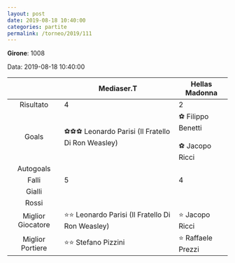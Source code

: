 ```yaml
---
layout: post
date: 2019-08-18 10:40:00
categories: partite
permalink: /torneo/2019/111
---
```

**Girone**: 1008

Data: 2019-08-18 10:40:00

| | Mediaser.T | Hellas Madonna |
|:-----:|-----|-----|
Risultato|4|2
Goals|⚽⚽⚽ Leonardo Parisi (Il Fratello Di Ron Weasley)|⚽ Filippo Benetti<br/><br/>⚽ Jacopo Ricci<br/>
Autogoals||
Falli|5|4
Gialli||
Rossi||
Miglior Giocatore|⭐⭐ Leonardo Parisi (Il Fratello Di Ron Weasley)<br/>|⭐ Jacopo Ricci<br/>
Miglior Portiere|⭐⭐ Stefano Pizzini<br/>|⭐ Raffaele Prezzi<br/>